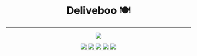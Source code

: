 <h1 align="center">Deliveboo 🍽</h1>
<hr />
<p align="center">
    <img src="https://img.shields.io/badge/Contributors-5-orange">
</p>
<p align="center">
    <a href="https://github.com/Forklein">
        <img src="https://img.shields.io/badge/Forklein-blue">
    </a>
    <a href="https://github.com/mirkone1994">
        <img src="https://img.shields.io/badge/mirkone1994-blue">
    </a>
    <a href="https://github.com/Valentina-Fr">
        <img src="https://img.shields.io/badge/Valentinafr-blue">
    </a>
    <a href="https://github.com/Riki420">
        <img src="https://img.shields.io/badge/Riki420-blue">
    </a>
    <a href="https://github.com/duranteelena00">
        <img src="https://img.shields.io/badge/duranteelena00-blue">
    </a>
</p>